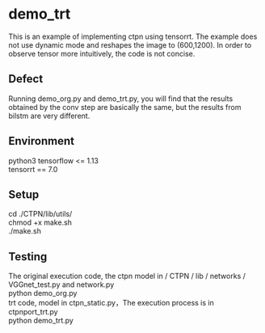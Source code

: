 # demo_trt
This is an example of implementing ctpn using tensorrt.
The example does not use dynamic mode and reshapes the image to (600,1200).
In order to observe tensor more intuitively, the code is not concise.

## Defect
Running demo_org.py and demo_trt.py, you will find that the results obtained by the conv step are basically the same, 
but the results from bilstm are very different.

## Environment
python3
tensorflow <= 1.13<br>
tensorrt == 7.0<br>

## Setup
cd ./CTPN/lib/utils/<br>
chmod +x make.sh<br>
./make.sh<br>

## Testing
The original execution code, the ctpn model in / CTPN / lib / networks / VGGnet_test.py and network.py<br>
python demo_org.py<br>
trt code, model in ctpn_static.py，The execution process is in ctpnport_trt.py<br>
python demo_trt.py<br>
